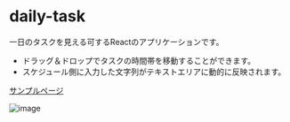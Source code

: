 # daily-task

一日のタスクを見える可するReactのアプリケーションです。

- ドラッグ＆ドロップでタスクの時間帯を移動することができます。
- スケジュール側に入力した文字列がテキストエリアに動的に反映されます。

[サンプルページ](https://daily-task-react.herokuapp.com/)

![image](![image](https://user-images.githubusercontent.com/7373564/123645381-41a9b380-d861-11eb-9051-d88c4d0a4129.png))
